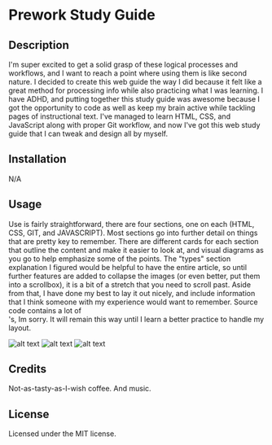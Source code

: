 # Prework Study Guide

## Description

I'm super excited to get a solid grasp of these logical processes and workflows, and I want to reach a point where using them is like second nature. I decided to create this web guide the way I did because it felt like a great method for processing info while also practicing what I was learning. I have ADHD, and putting together this study guide was awesome because I got the opportunity to code as well as keep my brain active while tackling pages of instructional text. I've managed to learn HTML, CSS, and JavaScript along with proper Git workflow, and now I've got this web study guide that I can tweak and design all by myself.


## Installation

N/A

## Usage

Use is fairly straightforward, there are four sections, one on each (HTML, CSS, GIT, and JAVASCRIPT). Most sections go into further detail on things that are pretty key to remember. There are different cards for each section that outline the content and make it easier to look at, and visual diagrams as you go to help emphasize some of the points. The "types" section explanation I figured would be helpful to have the entire article, so until further features are added to collapse the images (or even better, put them into a scrollbox), it is a bit of a stretch that you need to scroll past. Aside from that, I have done my best to lay it out nicely, and include information that I think someone with my experience would want to remember. Source code contains a lot of </br>'s, Im sorry. It will remain this way until I learn a better practice to handle my layout.

![alt text](assets/images/CardScreenshot.png)
![alt text](assets/images/GuideScreenshot.png)
![alt text](assets/images/DiagramsScreenshot.png)

## Credits

Not-as-tasty-as-I-wish coffee. And music.

## License

Licensed under the MIT license.
